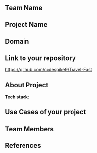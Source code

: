 ## Team Name 
## Project Name


## Domain



## Link to your repository
https://github.com/codespike9/Travel-Fast

## About Project








**Tech stack**:

 

## Use Cases of your project


## Team Members


## References
